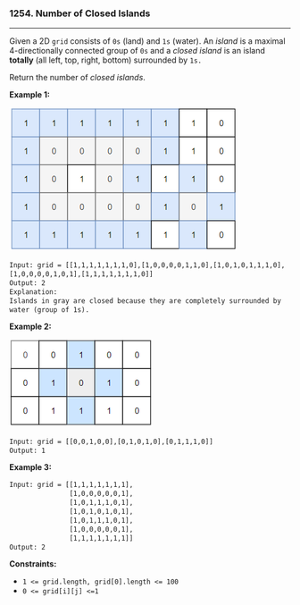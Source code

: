 ### 1254. Number of Closed Islands

---

Given a 2D `grid` consists of `0s` (land) and `1s` (water). An *island* is a maximal 4-directionally connected group of `0s` and a *closed island* is an island **totally** (all left, top, right, bottom) surrounded by `1s.`

Return the number of *closed islands*.

 

**Example 1:**

![](img/sample_3_1610.png)

```
Input: grid = [[1,1,1,1,1,1,1,0],[1,0,0,0,0,1,1,0],[1,0,1,0,1,1,1,0],[1,0,0,0,0,1,0,1],[1,1,1,1,1,1,1,0]]
Output: 2
Explanation: 
Islands in gray are closed because they are completely surrounded by water (group of 1s).
```

**Example 2:**

![](img/sample_4_1610.png)

```
Input: grid = [[0,0,1,0,0],[0,1,0,1,0],[0,1,1,1,0]]
Output: 1
```

**Example 3:**

```
Input: grid = [[1,1,1,1,1,1,1],
               [1,0,0,0,0,0,1],
               [1,0,1,1,1,0,1],
               [1,0,1,0,1,0,1],
               [1,0,1,1,1,0,1],
               [1,0,0,0,0,0,1],
               [1,1,1,1,1,1,1]]
Output: 2
```

 

**Constraints:**

- `1 <= grid.length, grid[0].length <= 100`
- `0 <= grid[i][j] <=1`